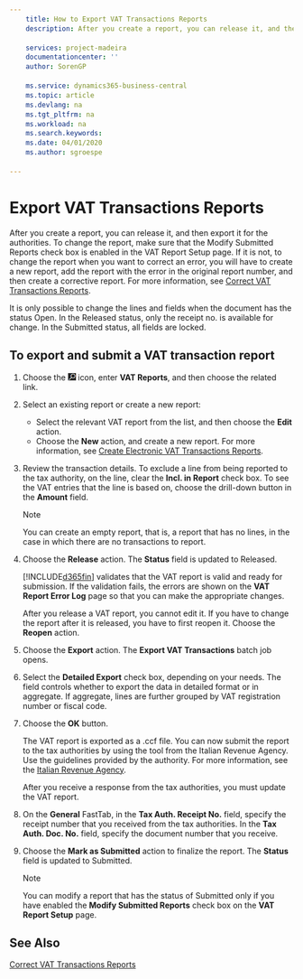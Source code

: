 ```yaml
---
    title: How to Export VAT Transactions Reports
    description: After you create a report, you can release it, and then export it for the authorities.

    services: project-madeira 
    documentationcenter: ''
    author: SorenGP

    ms.service: dynamics365-business-central
    ms.topic: article
    ms.devlang: na
    ms.tgt_pltfrm: na
    ms.workload: na
    ms.search.keywords:
    ms.date: 04/01/2020
    ms.author: sgroespe

---
```

# Export VAT Transactions Reports
After you create a report, you can release it, and then export it for the authorities. To change the report, make sure that the Modify Submitted Reports check box is enabled in the VAT Report Setup page. If it is not, to change the report when you want to correct an error, you will have to create a new report, add the report with the error in the original report number, and then create a corrective report. For more information, see [Correct VAT Transactions Reports](how-to-correct-vat-transactions-reports.md).  

It is only possible to change the lines and fields when the document has the status Open. In the Released status, only the receipt no. is available for change. In the Submitted status, all fields are locked.  

## To export and submit a VAT transaction report  

1.  Choose the ![Search for Page or Report](../../media/ui-search/search_small.png "Search for Page or Report icon") icon, enter **VAT Reports**, and then choose the related link.  
2.  Select an existing report or create a new report:  

    - Select the relevant VAT report from the list, and then choose the **Edit** action.  
    - Choose the **New** action, and create a new report. For more information, see [Create Electronic VAT Transactions Reports](how-to-create-electronic-vat-transactions-reports.md).  

3.  Review the transaction details. To exclude a line from being reported to the tax authority, on the line, clear the **Incl. in Report** check box. To see the VAT entries that the line is based on, choose the drill-down button in the **Amount** field.

    > [!NOTE]  
    >  You can create an empty report, that is, a report that has no lines, in the case in which there are no transactions to report.  

4.  Choose the **Release** action. The **Status** field is updated to Released.  

    [!INCLUDE[d365fin](../../includes/d365fin_md.md)] validates that the VAT report is valid and ready for submission. If the validation fails, the errors are shown on the **VAT Report Error Log** page so that you can make the appropriate changes.  

    After you release a VAT report, you cannot edit it. If you have to change the report after it is released, you have to first reopen it. Choose the **Reopen** action.  

5.  Choose the **Export** action. The **Export VAT Transactions** batch job opens.  
6.  Select the **Detailed Export** check box, depending on your needs. The field controls whether to export the data in detailed format or in aggregate. If aggregate, lines are further grouped by VAT registration number or fiscal code.  
7.  Choose the **OK** button.

    The VAT report is exported as a .ccf file. You can now submit the report to the tax authorities by using the tool from the Italian Revenue Agency. Use the guidelines provided by the authority. For more information, see the [Italian Revenue Agency](https://go.microsoft.com/fwlink/?LinkID=206524).  

    After you receive a response from the tax authorities, you must update the VAT report.  

8.  On the **General** FastTab, in the **Tax Auth. Receipt No.** field, specify the receipt number that you received from the tax authorities. In the **Tax Auth. Doc. No.** field, specify the document number that you receive.  
9. Choose the **Mark as Submitted** action to finalize the report. The **Status** field is updated to Submitted.  

    > [!NOTE]  
    >  You can modify a report that has the status of Submitted only if you have enabled the **Modify Submitted Reports** check box on the **VAT Report Setup** page.  

## See Also  
[Correct VAT Transactions Reports](how-to-correct-vat-transactions-reports.md)
